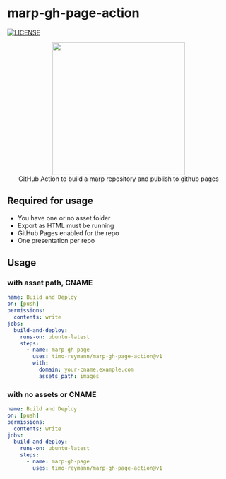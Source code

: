# marp-gh-page-action
[![LICENSE](https://img.shields.io/github/license/timo-reymann/marp-gh-page-action)](https://github.com/timo-reymann/marp-gh-page-action/blob/main/LICENSE)

<p align="center">
  <img width="300" src="https://avatars.githubusercontent.com/u/54465427?v=4">
  <br />
  GitHub Action to build a marp repository and publish to github pages
</p>

## Required for usage

- You have one or no asset folder
- Export as HTML must be running
- GitHub Pages enabled for the repo
- One presentation per repo

## Usage

### with asset path, CNAME

```yaml
name: Build and Deploy
on: [push]
permissions:
  contents: write
jobs:
  build-and-deploy:
    runs-on: ubuntu-latest
    steps:
      - name: marp-gh-page
        uses: timo-reymann/marp-gh-page-action@v1
        with:
          domain: your-cname.example.com
          assets_path: images
```

### with no assets or CNAME

```yaml
name: Build and Deploy
on: [push]
permissions:
  contents: write
jobs:
  build-and-deploy:
    runs-on: ubuntu-latest
    steps:
      - name: marp-gh-page
        uses: timo-reymann/marp-gh-page-action@v1
```
